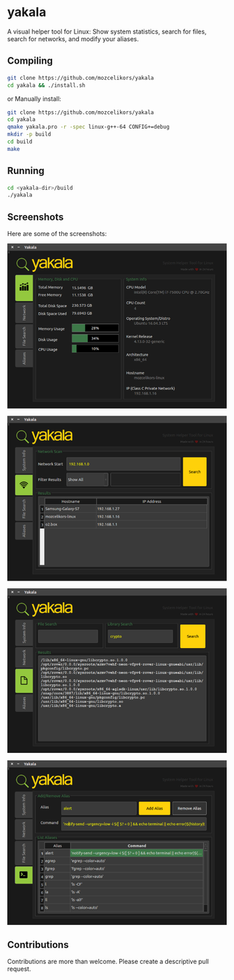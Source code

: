 # yakala
A visual helper tool for Linux: Show system statistics, search for files, search for networks, and modify your aliases.

## Compiling

```bash
git clone https://github.com/mozcelikors/yakala
cd yakala && ./install.sh
```

or Manually install:

```bash
git clone https://github.com/mozcelikors/yakala
cd yakala
qmake yakala.pro -r -spec linux-g++-64 CONFIG+=debug
mkdir -p build
cd build
make
```


## Running

```bash
cd <yakala-dir>/build
./yakala
```

## Screenshots

Here are some of the screenshots:

![alt text](https://raw.githubusercontent.com/mozcelikors/yakala/master/docs/img/image916.png)

![alt text](https://raw.githubusercontent.com/mozcelikors/yakala/master/docs/img/image1469.png)

![alt text](https://raw.githubusercontent.com/mozcelikors/yakala/master/docs/img/image2022.png)

![alt text](https://raw.githubusercontent.com/mozcelikors/yakala/master/docs/img/image2575.png)


## Contributions

Contributions are more than welcome. Please create a descriptive pull request.
